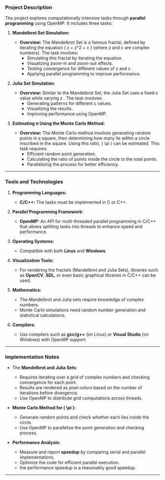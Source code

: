### **Project Description**

The project explores computationally intensive tasks through **parallel programming** using OpenMP. It includes three tasks:

1. **Mandelbrot Set Simulation:**
   - **Overview:** The Mandelbrot Set is a famous fractal, defined by iterating the equation ( z = z^2 + c ) (where  z  and  c  are complex numbers). The task involves:
     - Simulating this fractal by iterating the equation.
     - Visualizing zoom-in and zoom-out effects.
     - Testing convergence for different values of  z  and  c .
     - Applying parallel programming to improve performance.

2. **Julia Set Simulation:**
   - **Overview:** Similar to the Mandelbrot Set, the Julia Set uses a fixed  c  value while varying  z . The task involves:
     - Generating patterns for different  c  values.
     - Visualizing the results.
     - Improving performance using OpenMP.

3. **Estimating π Using the Monte Carlo Method:**
   - **Overview:** The Monte Carlo method involves generating random points in a square, then determining how many lie within a circle inscribed in the square. Using this ratio, \( \pi \) can be estimated. This task requires:
     - Efficient random point generation.
     - Calculating the ratio of points inside the circle to the total points.
     - Parallelizing the process for better efficiency.

---

### **Tools and Technologies**

1. **Programming Languages:**
   - **C/C++:** The tasks must be implemented in C or C++.

2. **Parallel Programming Framework:**
   - **OpenMP:** An API for multi-threaded parallel programming in C/C++ that allows splitting tasks into threads to enhance speed and performance.

3. **Operating Systems:**
   - Compatible with both **Linux** and **Windows**.

4. **Visualization Tools:**
   - For rendering the fractals (Mandelbrot and Julia Sets), libraries such as **OpenCV**, **SDL**, or even basic graphical libraries in C/C++ can be used.

5. **Mathematics:**
   - The Mandelbrot and Julia sets require knowledge of complex numbers.
   - Monte Carlo simulations need random number generation and statistical calculations.

6. **Compilers:**
   - Use compilers such as **gcc/g++** (on Linux) or **Visual Studio** (on Windows) with OpenMP support.

---

### **Implementation Notes**

- The **Mandelbrot and Julia Sets**:
  - Requires iterating over a grid of complex numbers and checking convergence for each point.
  - Results are rendered as pixel colors based on the number of iterations before divergence.
  - Use OpenMP to distribute grid computations across threads.

- **Monte Carlo Method for \( \pi \):**
  - Generate random points and check whether each lies inside the circle.
  - Use OpenMP to parallelize the point generation and checking process.

- **Performance Analysis:**
  - Measure and report **speedup** by comparing serial and parallel implementations.
  - Optimize the code for efficient parallel execution.
  - the performance speedup is a reasonably good speedup.
---
